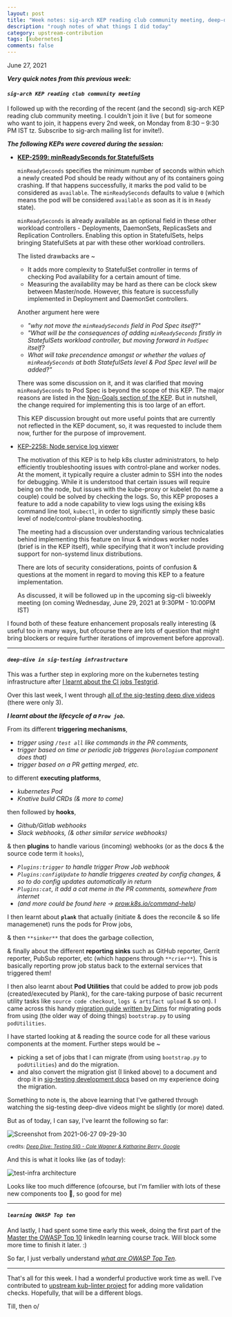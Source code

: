 ```yaml
---
layout: post
title: "Week notes: sig-arch KEP reading club community meeting, deep-dive in sig-testing infrastructure, learning OWASP Top ten #26"
description: "rough notes of what things I did today"
category: upstream-contribution
tags: [kubernetes]
comments: false
---
```


June 27, 2021

***Very quick notes from this previous week:***


#### ***`sig-arch KEP reading club community meeting`***

I followed up with the recording of the recent (and the second) sig-arch KEP reading club community meeting. I couldn't join it live ( but for someone who want to join, it happens every 2nd week, on Monday from 8:30 – 9:30 PM IST tz. Subscribe to sig-arch mailing list for invite!). <!-- break -->

***The following KEPs were covered during the session:***

- **[KEP-2599: minReadySeconds for StatefulSets](https://github.com/kubernetes/enhancements/tree/master/keps/sig-apps/2599-minreadyseconds-for-statefulsets)**
   
  `minReadySeconds` specifies the minimum number of seconds within which a newly created Pod should be ready without any of its containers going crashing. If that happens successfully, it marks the pod valid to be considered as `available`. The `minReadySeconds` defaults to value `0` (which means the pod will be considered `available` as soon as it is in `Ready` state).

  `minReadySeconds` is already available as an optional field in these other workload controllers - Deployments, DaemonSets, ReplicasSets and Replication Controllers. Enabling this option in StatefulSets, helps bringing StatefulSets at par with these other workload controllers.
  
   The listed drawbacks are ~
    - It adds more complexity to StatefulSet controller in terms of checking Pod availability for a certain amount of time. 
    - Measuring the availability may be hard as there can be clock skew between Master/node. However, this feature is successfully implemented in Deployment and DaemonSet controllers.
   
   Another argument here were
    - *"why not move the `minReadySeconds` field in Pod Spec itself?"*
    - *"What will be the consequences of adding `minReadySeconds` firstly in StatefulSets workload controller, but moving forward in `PodSpec` itself?* 
    - *What will take precendence amongst or whether the values of `minReadySeconds` at both StatefulSets level & Pod Spec level will be added?"*
   
   There was some discussion on it, and it was clarified that moving `minReadySeconds` to Pod Spec is beyond the scope of this KEP. The major reasons are listed in the [Non-Goals section of the KEP](https://github.com/kubernetes/enhancements/tree/master/keps/sig-apps/2599-minreadyseconds-for-statefulsets#non-goals). But in nutshell, the change required for implementing this is too large of an effort.
   
   This KEP discussion brought out more useful points that are currently not reflected in the KEP document, so, it was requested to include them now, further for the purpose of improvement.
   
- [KEP-2258: Node service log viewer](https://github.com/kubernetes/enhancements/blob/master/keps/sig-windows/2258-node-service-log-viewer/README.md)
 
  The motivation of this KEP is to help k8s cluster administrators, to help efficiently troubleshooting issues with control-plane and worker nodes. At the moment, it typically require a cluster admin to SSH into the nodes for debugging. While it is understood that certain issues will require being on the node, but issues with the kube-proxy or kubelet (to name a couple) could be solved by checking the logs. So, this KEP proposes a feature to add a node capability to view logs using the exising k8s command line tool, `kubectl`, in order to significntly simply these basic level of node/control-plane troubleshooting.
  
  The meeting had a discussion over understanding various technicalaties behind implementing this feature on linux & windows worker nodes (brief is in the KEP itself), while specifying that it won't include providing support for non-systemd linux distributions.
  
  There are lots of security considerations, points of confusion & questions at the moment in regard to moving this KEP to a feature implementation.
  
  As discussed, it will be followed up in the upcoming sig-cli biweekly meeting (on coming Wednesday, June 29, 2021 at 9:30PM - 10:00PM IST) 
  

I found both of these feature enhancement proposals really interesting (& useful too in many ways, but ofcourse there are lots of question that might bring blockers or require further iterations of improvement before approval). 

---

#### ***`deep-dive in sig-testing infrastructure`***

This was a further step in exploring more on the kubernetes testing infrastructure after [I learnt about the CI jobs Testgrid](https://www.psaggu.com/upstream-contribution/2021/06/10/notes.html).

Over this last week, I went through [all of the sig-testing deep dive videos](https://www.youtube.com/results?search_query=sig+testing+deep+dive) (there were only 3).

***I learnt about the lifecycle of a `Prow job`.***

From its different **triggering mechanisms**, 
- *trigger using `/test all` like commands in the PR comments,*
- *trigger based on time or periodic job triggeres (`Horologium` component does that)*
- *trigger based on a PR getting merged, etc.*

to different **executing platforms**,
- *kubernetes Pod*
- *Knative build CRDs (& more to come)*

then followed by **hooks**,
- *Github/Gitlab webhooks*
- *Slack webhooks, (& other similar service webhooks)*

& then **plugins** to handle various (incoming) webhooks (or as the docs & the source code term it `hooks`),
- *`Plugins:trigger` to handle trigger Prow Job webhook*
- *`Plugins:configUpdate` to handle triggeres created by config changes, & so to do config updates automatically in return*
- *`Plugins:cat`, it add a cat meme in the PR comments, somewhere from internet*
- *(and more could be found here -> [prow.k8s.io/command-help](https://prow.k8s.io/command-help))*

I then learnt about **`plank`** that actually (initiate & does the reconcile & so life managemenet) runs the pods for Prow jobs,

& then `**sinker**` that does the garbage collection,

& finally about the different **reporting sinks** such as GitHub reporter, Gerrit reporter, PubSub reporter, etc (which happens through `**crier**`). This is basically reporting prow job status back to the external services that triggered them!

I then also learnt about **Pod Utilities** that could be added to prow job pods (created/executed by Plank), for the care-taking purpose of basic recurrent utility tasks like `source code checkout`, `logs & artifact upload` & so on). I came across this handy [migration guide written by Dims](https://gist.github.com/dims/c1296f8ed42238baea0a5fcae45f4cf4) for migrating pods from using (the older way of doing things) `bootstrap.py` to using `podUtilities`. 

I have started looking at & reading the source code for all these various components at the moment. Further steps would be ~
- picking a set of jobs that I can migrate (from using `bootstrap.py` to `podUtilities`) and do the migration.
- and also convert the migration gist (I linked above) to a document and drop it in [sig-testing development docs](https://github.com/kubernetes/community/tree/master/contributors/devel/sig-testing) based on my experience doing the migration.

Something to note is, the above learning that I've gathered through watching the sig-testing deep-dive videos might be slightly (or more) dated.

But as of today, I can say, I've learnt the following so far:

![Screenshot from 2021-06-27 09-29-30](https://user-images.githubusercontent.com/30499743/123533212-1f187d00-d731-11eb-8193-e560c88005e0.png)

<sub>credits: *[Deep Dive: Testing SIG - Cole Wagner & Katharine Berry, Google](https://www.youtube.com/watch?v=1rwiKDTJILY&t=616s)*</sub>


And this is what it looks like (as of today):

![test-infra architecture](https://raw.githubusercontent.com/kubernetes/test-infra/746533ea3361590cc28fdcf5f847e98548d99672/docs/architecture.svg)

Looks like too much difference (ofcourse, but I'm familier with lots of these new components too 🙂, so good for me)

---


#### ***`learning OWASP Top ten`***

And lastly, I had spent some time early this week, doing the first part of the [Master the OWASP Top 10](https://www.linkedin.com/learning/paths/master-the-owasp-top-10?u=2056732) linkedIn learning course track. Will block some more time to finish it later. :)

So far, I just verbally understand *[what are OWASP Top Ten](https://owasp.org/www-project-top-ten/).*

---

That's all for this week. I had a wonderful productive work time as well. I've contributed to [upstream kub-linter project](https://github.com/stackrox/kube-linter) for adding more validation checks. Hopefully, that will be a different blogs. 

Till, then o/
